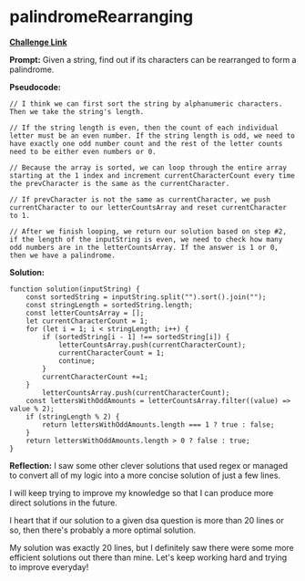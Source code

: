 # palindromeRearranging

[**Challenge Link**](https://app.codesignal.com/arcade/intro/level-4/Xfeo7r9SBSpo3Wico)

**Prompt:** Given a string, find out if its characters can be rearranged to form a palindrome.

**Pseudocode:**

```
// I think we can first sort the string by alphanumeric characters. Then we take the string's length.

// If the string length is even, then the count of each individual letter must be an even number. If the string length is odd, we need to have exactly one odd number count and the rest of the letter counts need to be either even numbers or 0.

// Because the array is sorted, we can loop through the entire array starting at the 1 index and increment currentCharacterCount every time the prevCharacter is the same as the currentCharacter.

// If prevCharacter is not the same as currentCharacter, we push currentCharacter to our letterCountsArray and reset currentCharacter to 1.

// After we finish looping, we return our solution based on step #2, if the length of the inputString is even, we need to check how many odd numbers are in the letterCountsArray. If the answer is 1 or 0, then we have a palindrome.
```

**Solution:**

```
function solution(inputString) {
    const sortedString = inputString.split("").sort().join("");
    const stringLength = sortedString.length;
    const letterCountsArray = [];
    let currentCharacterCount = 1;
    for (let i = 1; i < stringLength; i++) {
        if (sortedString[i - 1] !== sortedString[i]) {
            letterCountsArray.push(currentCharacterCount);
            currentCharacterCount = 1;
            continue;
        }
        currentCharacterCount +=1;
    }
        letterCountsArray.push(currentCharacterCount);
    const lettersWithOddAmounts = letterCountsArray.filter((value) => value % 2);
    if (stringLength % 2) {
        return lettersWithOddAmounts.length === 1 ? true : false;
    }
    return lettersWithOddAmounts.length > 0 ? false : true;
}
```

**Reflection:** I saw some other clever solutions that used regex or managed to convert all of my logic into a more concise solution of just a few lines.

I will keep trying to improve my knowledge so that I can produce more direct solutions in the future.

I heart that if our solution to a given dsa question is more than 20 lines or so, then there's probably a more optimal solution.

My solution was exactly 20 lines, but I definitely saw there were some more efficient solutions out there than mine. Let's keep working hard and trying to improve everyday!
